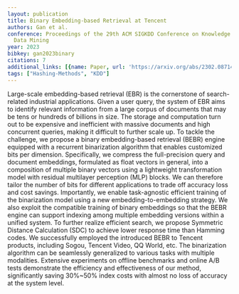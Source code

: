 ```yaml
---
layout: publication
title: Binary Embedding-based Retrieval at Tencent
authors: Gan et al.
conference: Proceedings of the 29th ACM SIGKDD Conference on Knowledge Discovery and
  Data Mining
year: 2023
bibkey: gan2023binary
citations: 7
additional_links: [{name: Paper, url: 'https://arxiv.org/abs/2302.08714'}]
tags: ["Hashing-Methods", "KDD"]
---
```

Large-scale embedding-based retrieval (EBR) is the cornerstone of
search-related industrial applications. Given a user query, the system of EBR
aims to identify relevant information from a large corpus of documents that may
be tens or hundreds of billions in size. The storage and computation turn out
to be expensive and inefficient with massive documents and high concurrent
queries, making it difficult to further scale up. To tackle the challenge, we
propose a binary embedding-based retrieval (BEBR) engine equipped with a
recurrent binarization algorithm that enables customized bits per dimension.
Specifically, we compress the full-precision query and document embeddings,
formulated as float vectors in general, into a composition of multiple binary
vectors using a lightweight transformation model with residual multilayer
perception (MLP) blocks. We can therefore tailor the number of bits for
different applications to trade off accuracy loss and cost savings.
Importantly, we enable task-agnostic efficient training of the binarization
model using a new embedding-to-embedding strategy. We also exploit the
compatible training of binary embeddings so that the BEBR engine can support
indexing among multiple embedding versions within a unified system. To further
realize efficient search, we propose Symmetric Distance Calculation (SDC) to
achieve lower response time than Hamming codes. We successfully employed the
introduced BEBR to Tencent products, including Sogou, Tencent Video, QQ World,
etc. The binarization algorithm can be seamlessly generalized to various tasks
with multiple modalities. Extensive experiments on offline benchmarks and
online A/B tests demonstrate the efficiency and effectiveness of our method,
significantly saving 30%~50% index costs with almost no loss of accuracy at the
system level.